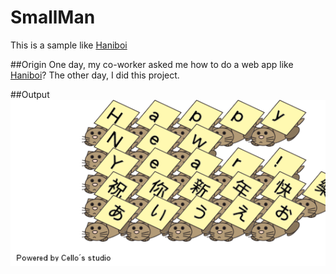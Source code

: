 SmallMan
========

This is a sample like [Haniboi](http://www.haniboi.com/)

##Origin
One day, my co-worker asked me how to do a web app like [Haniboi](http://www.haniboi.com/)?
The other day, I did this project.


##Output
![cat](https://github.com/CelloCello/SmallMan/raw/master/sample.png)